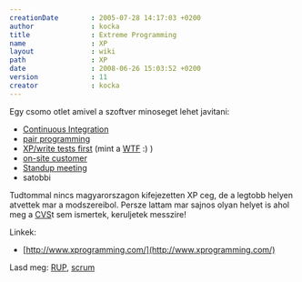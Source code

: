 ```yaml
---
creationDate        : 2005-07-28 14:17:03 +0200 
author              : kocka 
title               : Extreme Programming 
name                : XP 
layout              : wiki 
path                : XP 
date                : 2008-06-26 15:03:52 +0200 
version             : 11 
creator             : kocka 
---
```

Egy csomo otlet amivel a szoftver minoseget lehet javitani:

*   [Continuous Integration](Continuous%20Integration.html)
*   [pair programming](pair%20programming.html)
*   [XP/write tests first](XP/write%20tests%20first.html) (mint a [WTF](WTF.html) :) )
*   [on-site customer](on-site%20customer.html)
*   [Standup meeting](Standup%20meeting.html)
*   satobbi


Tudtommal nincs magyarorszagon kifejezetten XP ceg, de a legtobb helyen atvettek mar a modszereibol. Persze lattam mar sajnos olyan helyet is ahol meg a [CVS](CVS.html)t sem ismertek, keruljetek messzire!

Linkek:

*   [http://www.xprogramming.com/](http://www.xprogramming.com/)

Lasd meg: [RUP](rup.html), [scrum](scrum.html)


